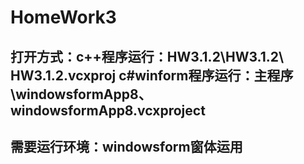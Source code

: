 # HomeWork3
## 打开方式：c++程序运行：HW3.1.2\HW3.1.2\ HW3.1.2.vcxproj  c#winform程序运行：主程序\windowsformApp8、windowsformApp8.vcxproject
## 需要运行环境：windowsform窗体运用

